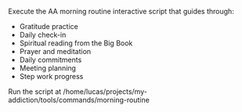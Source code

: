 Execute the AA morning routine interactive script that guides through:
- Gratitude practice
- Daily check-in
- Spiritual reading from the Big Book
- Prayer and meditation
- Daily commitments
- Meeting planning
- Step work progress

Run the script at /home/lucas/projects/my-addiction/tools/commands/morning-routine